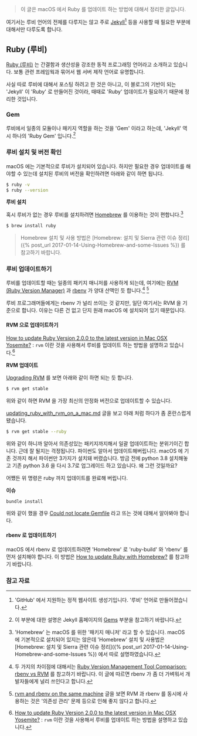> 이 글은 macOS 에서 Ruby 를 업데이트 하는 방법에 대해서 정리한 글입니다.

여기서는 루비 언어의 전체를 다루지는 않고 주로 [Jekyll](https://jekyllrb.com)[^Jekyll] 등을 사용할 때 필요한 부분에 대해서만 다루도록 합니다.

## Ruby (루비)

[Ruby (루비)](https://www.ruby-lang.org/en/) 는 간결함과 생산성을 강조한 동적 프로그래밍 언어라고 소개하고 있습니다. 보통 관련 프레임웍과 묶어서 웹 서버 제작 언어로 유명합니다.

사실 따로 루비에 대해서 포스팅 하려고 한 것은 아니고, 이 블로그의 기반이 되는 'Jekyll' 이 'Ruby' 로 만들어진 것이라, 때때로 'Ruby' 업데이트가 필요하기 때문에 정리한 것입니다.

### Gem

루비에서 일종의 모듈이나 패키지 역할을 하는 것을 'Gem' 이라고 하는데, 'Jekyll' 역시 하나의 'Ruby Gem' 입니다.[^jekyll-ruby-gems]

### 루비 설치 및 버전 확인

macOS 에는 기본적으로 루비가 설치되어 있습니다. 하지만 필요한 경우 업데이트를 해야할 수 있는데 설치된 루비의 버전을 확인하려면 아래와 같이 하면 됩니다.

```sh
$ ruby -v
$ ruby --version
```

**루비 설치**

혹시 루비가 없는 경우 루비를 설치하려면 [Homebrew](https://brew.sh) 를 이용하는 것이 편합니다.[^Homebrew]

```sh
$ brew install ruby
```

> Homebrew 설치 및 사용 방법은 [Homebrew: 설치 및 Sierra 관련 이슈 정리]({% post_url 2017-01-14-Using-Homebrew-and-some-Issues %}) 를 참고하기 바랍니다.

### 루비 업데이트하기

루비를 업데이트할 때는 일종의 패키지 매니저를 사용하게 되는데, 여기에는 [RVM (Ruby Version Manager)](http://rvm.io) 과 [rbenv](https://github.com/rbenv/rbenv) 가 양대 산맥인 듯 합니다.[^rbenv-vs-rvm] [^same-machine]

루비 프로그래머들에게는 rbenv 가 널리 쓰이는 것 같지만, 일단 여기서는 RVM 을 기준으로 합니다. 이유는 다른 건 없고 단지 원래 macOS 에 설치되어 있기 때문입니다.

#### RVM 으로 업데이트하기

[How to update Ruby Version 2.0.0 to the latest version in Mac OSX Yosemite?](http://stackoverflow.com/questions/38194032/how-to-update-ruby-version-2-0-0-to-the-latest-version-in-mac-osx-yosemite) : `rvm` 이란 것을 사용해서 루비를 업데이트 하는 방법을 설명하고 있습니다.[^stackoverflow-38194032]

**RVM 업데이트**

[Upgrading RVM](https://rvm.io/rvm/upgrading) 를 보면 아래와 같이 하면 되는 듯 합니다.

```sh
$ rvm get stable
```

위와 같이 하면 RVM 을 가장 최신의 안정화 버전으로 업데이트할 수 있습니다.

[updating_ruby_with_rvm_on_a_mac.md](https://gist.github.com/wrburgess/a6fc079cee6f14fc601b) 글을 보고 아래 처럼 하다가 좀 혼란스럽게 됐습니다.

```sh
$ rvm get stable --ruby
```

위와 같이 하니까 알아서 의존성있는 패키지까지해서 일괄 업데이트하는 분위기이긴 합니다. 근데 잘 될지는 걱정됩니다. 파이썬도 알아서 업데이트해버립니다. macOS 에 기존 것까지 해서 파이썬만 3가지가 설치돼 버렸습니다. 방금 전에 python 3.8 설치해놓고 기존 python 3.6 을 다시 3.7로 업그레이드 하고 있습니다. 왜 그런 것일까요?

어쨌든 위 명령은 ruby 까지 업데이트를 완료해 버립니다.

**이슈**

```sh
bundle install
```

위와 같이 했을 경우 [Could not locate Gemfile](https://stackoverflow.com/questions/3329953/could-not-locate-gemfile) 라고 뜨는 것에 대해서 알아봐야 합니다.

#### rbenv 로 업데이트하기

macOS 에서 rbenv 로 업데이트하려면 'Homebrew' 로 'ruby-build' 와 'rbenv' 를 먼저 설치해야 합니다. 이 방법은 [How to update Ruby with Homebrew?](http://stackoverflow.com/questions/36485180/how-to-update-ruby-with-homebrew) 를 참고하기 바랍니다.

### 참고 자료

[^Jekyll]: 'GitHub' 에서 지원하는 정적 웹사이트 생성기입니다. '루비' 언어로 만들어졌습니다.

[^Homebrew]: 'Homebrew' 는 macOS 를 위한 '패키지 매니저' 라고 할 수 있습니다. macOS 에 기본적으로 설치되어 있지는 않은데 'Homebrew' 설치 및 사용법은 [Homebrew: 설치 및 Sierra 관련 이슈 정리]({% post_url 2017-01-14-Using-Homebrew-and-some-Issues %}) 에서 따로 설명하였습니다.

[^stackoverflow-38194032]: [How to update Ruby Version 2.0.0 to the latest version in Mac OSX Yosemite?](http://stackoverflow.com/questions/38194032/how-to-update-ruby-version-2-0-0-to-the-latest-version-in-mac-osx-yosemite) : `rvm` 이란 것을 사용해서 루비를 업데이트 하는 방법을 설명하고 있습니다.

[^rbenv-vs-rvm]: 두 가지의 차이점에 대해서는 [Ruby Version Management Tool Comparison: rbenv vs RVM](http://www.mindfiresolutions.com/blog/2018/01/rbenv-vs-rvm/) 를 참고하기 바랍니다. 이 글에 따르면 rbenv 가 좀 더 가벼워서 개발자들에게 널리 쓰인다고 합니다.

[^same-machine]: [rvm and rbenv on the same machine](https://stackoverflow.com/questions/35808103/rvm-and-rbenv-on-the-same-machine) 글을 보면 RVM 과 rbenv 를 동시에 사용하는 것은 '의존성 관리' 문제 등으로 인해 좋지 않다고 합니다.

[^jekyll-ruby-gems]: 이 부분에 대한 설명은 Jekyll 홈페이지의 [Gems](https://jekyllrb.com/docs/ruby-101/#gems) 부분을 참고하기 바랍니다.
